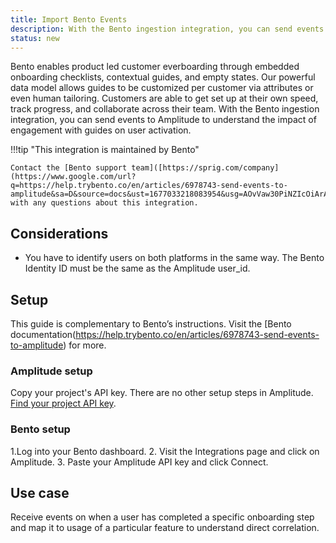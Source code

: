 ```yaml
---
title: Import Bento Events
description: With the Bento ingestion integration, you can send events to Amplitude to understand the impact of engagement with guides on user activation.
status: new
---
```


Bento enables product led customer everboarding through embedded onboarding checklists, contextual guides, and empty states. Our powerful data model allows guides to be customized per customer via attributes or even human tailoring. Customers are able to get set up at their own speed, track progress, and collaborate across their team. 
With the Bento ingestion integration, you can send events to Amplitude to understand the impact of engagement with guides on user activation.

!!!tip "This integration is maintained by Bento"

    Contact the [Bento support team]([https://sprig.com/company](https://www.google.com/url?q=https://help.trybento.co/en/articles/6978743-send-events-to-amplitude&sa=D&source=docs&ust=1677033218083954&usg=AOvVaw30PiNZIcOiArAK44giq4D4)) with any questions about this integration.

## Considerations

- You have to identify users on both platforms in the same way. The Bento Identity ID must be the same as the Amplitude user_id.

## Setup

This guide is complementary to Bento’s instructions. Visit the [Bento documentation(https://help.trybento.co/en/articles/6978743-send-events-to-amplitude) for more.

### Amplitude setup

Copy your project's API key. There are no other setup steps in Amplitude. [Find your project API key](../analytics/find-api-credentials).

### Bento setup

1.Log into your Bento dashboard.
2. Visit the Integrations page and click on Amplitude.
3. Paste your Amplitude API key and click Connect.

## Use case

Receive events on when a user has completed a specific onboarding step and map it to usage of a particular feature to understand direct correlation.
